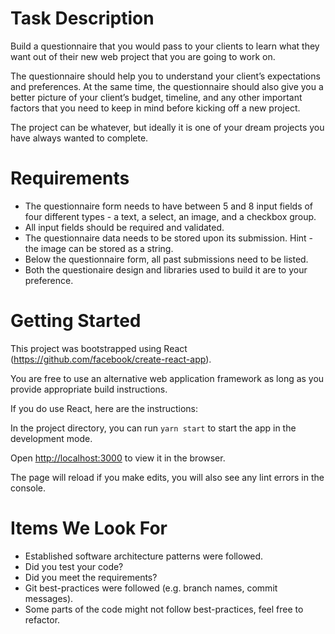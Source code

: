# Task Description

Build a questionnaire that you would pass to your clients to learn what they want out of their new web project that you are going to work on.

The questionnaire should help you to understand your client’s expectations and preferences. At the same time, the questionnaire should also give you a better picture of your client’s budget, timeline, and any other important factors that you need to keep in mind before kicking off a new project.

The project can be whatever, but ideally it is one of your dream projects you have always wanted to complete.

# Requirements

- The questionnaire form needs to have between 5 and 8 input fields of four different types - a text, a select, an image, and a checkbox group.
- All input fields should be required and validated.
- The questionnaire data needs to be stored upon its submission. Hint - the image can be stored as a string.
- Below the questionnaire form, all past submissions need to be listed.
- Both the questionaire design and libraries used to build it are to your preference.

# Getting Started

This project was bootstrapped using React (https://github.com/facebook/create-react-app).

You are free to use an alternative web application framework as long as you provide appropriate build instructions.

If you do use React, here are the instructions:

In the project directory, you can run `yarn start` to start the app in the development mode.

Open [http://localhost:3000](http://localhost:3000) to view it in the browser.

The page will reload if you make edits, you will also see any lint errors in the console.

# Items We Look For

- Established software architecture patterns were followed.
- Did you test your code?
- Did you meet the requirements?
- Git best-practices were followed (e.g. branch names, commit messages).
- Some parts of the code might not follow best-practices, feel free to refactor.
